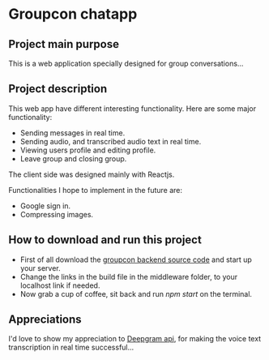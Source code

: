 # Groupcon chatapp

## Project main purpose

This is a web application specially designed for group conversations...

## Project description

This web app have different interesting functionality. Here are some major functionality:

- Sending messages in real time.
- Sending audio, and transcribed audio text in real time.
- Viewing users profile and editing profile.
- Leave group and closing group.

The client side was designed mainly with Reactjs.

Functionalities I hope to implement in the future are:

- Google sign in.
- Compressing images.

## How to download and run this project

- First of all download the [groupcon backend source code](https://github.com/Ernest2026/groupcon-chatapp-backend/) and start up your server.
- Change the links in the build file in the middleware folder, to your localhost link if needed.
- Now grab a cup of coffee, sit back and run _npm start_ on the terminal.

## Appreciations

I'd love to show my appreciation to [Deepgram api](https://developers.deepgram.com/), for making the voice text transcription in real time successful...
